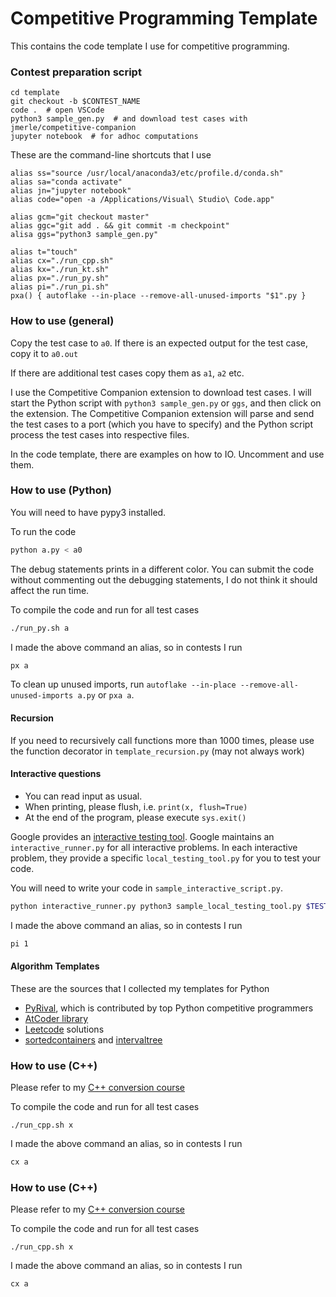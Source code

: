 # Competitive Programming Template

This contains the code template I use for competitive programming.


### Contest preparation script

```
cd template
git checkout -b $CONTEST_NAME
code .  # open VSCode
python3 sample_gen.py  # and download test cases with jmerle/competitive-companion
jupyter notebook  # for adhoc computations
```

These are the command-line shortcuts that I use

```
alias ss="source /usr/local/anaconda3/etc/profile.d/conda.sh"
alias sa="conda activate"
alias jn="jupyter notebook"
alias code="open -a /Applications/Visual\ Studio\ Code.app"

alias gcm="git checkout master"
alias ggc="git add . && git commit -m checkpoint"
alisa ggs="python3 sample_gen.py"

alias t="touch"
alias cx="./run_cpp.sh"
alias kx="./run_kt.sh"
alias px="./run_py.sh"
alias pi="./run_pi.sh"
pxa() { autoflake --in-place --remove-all-unused-imports "$1".py }
```



### How to use (general)

Copy the test case to `a0`. If there is an expected output for the test case, copy it to `a0.out`

If there are additional test cases copy them as `a1`, `a2` etc.

I use the Competitive Companion extension to download test cases.
I will start the Python script with `python3 sample_gen.py` or `ggs`, and then click on the extension.
The Competitive Companion extension will parse and send the test cases to a port (which you have to specify) and the Python script process the test cases into respective files. 

In the code template, there are examples on how to IO. Uncomment and use them.



### How to use (Python)

You will need to have pypy3 installed.

To run the code

````bash
python a.py < a0
````

The debug statements prints in a different color.
You can submit the code without commenting out the debugging statements, I do not think it should affect the run time.

To compile the code and run for all test cases

```bash
./run_py.sh a
```

I made the above command an alias, so in contests I run

```bash
px a
```

To clean up unused imports, run `autoflake --in-place --remove-all-unused-imports a.py` or `pxa a`.


#### Recursion

If you need to recursively call functions more than 1000 times, please use the function decorator in `template_recursion.py` (may not always work)



#### Interactive questions

- You can read input as usual.
- When printing, please flush, i.e. `print(x, flush=True)`
- At the end of the program, please execute `sys.exit()`



Google provides an [interactive testing tool](https://codingcompetitions.withgoogle.com/codejam/faq#interactive-problems). Google maintains an `interactive_runner.py` for all interactive problems. In each interactive problem, they provide a specific `local_testing_tool.py` for you to test your code.

You will need to write your code in `sample_interactive_script.py`.

```bash
python interactive_runner.py python3 sample_local_testing_tool.py $TEST_CASE -- python3 sample_interactive_script.py
```

I made the above command an alias, so in contests I run

```bash
pi 1
```


#### Algorithm Templates

These are the sources that I collected my templates for Python
- [PyRival](https://github.com/cheran-senthil/PyRival), which is contributed by top Python competitive programmers
- [AtCoder library](https://github.com/not522/ac-library-python)
- [Leetcode](https://leetcode.com) solutions
- [sortedcontainers](https://github.com/grantjenks/python-sortedcontainers) and [intervaltree](https://github.com/chaimleib/intervaltree)



### How to use (C++)

Please refer to my [C++ conversion course](../docs/cpp_conversion_course.md)

To compile the code and run for all test cases

```
./run_cpp.sh x
```

I made the above command an alias, so in contests I run

```bash
cx a
```


### How to use (C++)

Please refer to my [C++ conversion course](../docs/cpp_conversion_course.md)

To compile the code and run for all test cases

```
./run_cpp.sh x
```

I made the above command an alias, so in contests I run

```bash
cx a
```
